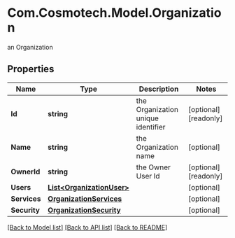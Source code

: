 # Com.Cosmotech.Model.Organization
an Organization

## Properties

Name | Type | Description | Notes
------------ | ------------- | ------------- | -------------
**Id** | **string** | the Organization unique identifier | [optional] [readonly] 
**Name** | **string** | the Organization name | [optional] 
**OwnerId** | **string** | the Owner User Id | [optional] [readonly] 
**Users** | [**List&lt;OrganizationUser&gt;**](OrganizationUser.md) |  | [optional] 
**Services** | [**OrganizationServices**](OrganizationServices.md) |  | [optional] 
**Security** | [**OrganizationSecurity**](OrganizationSecurity.md) |  | [optional] 

[[Back to Model list]](../README.md#documentation-for-models) [[Back to API list]](../README.md#documentation-for-api-endpoints) [[Back to README]](../README.md)

